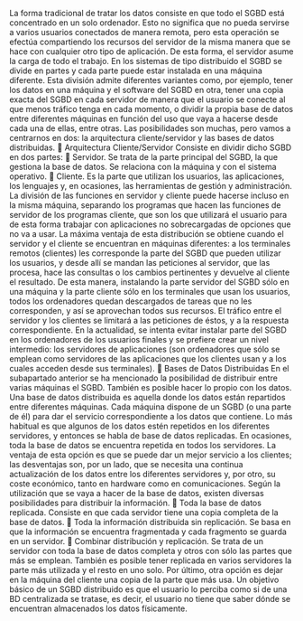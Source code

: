 La forma tradicional de tratar los datos consiste en que todo el SGBD está
concentrado en un solo ordenador. Esto no significa que no pueda servirse a
varios usuarios conectados de manera remota, pero esta operación se efectúa
compartiendo los recursos del servidor de la misma manera que se hace con
cualquier otro tipo de aplicación. De esta forma, el servidor asume la carga de
todo el trabajo.
En los sistemas de tipo distribuido el SGBD se divide en partes y cada
parte puede estar instalada en una máquina diferente. Esta división admite
diferentes variantes como, por ejemplo, tener los datos en una máquina y el
software del SGBD en otra, tener una copia exacta del SGBD en cada servidor de
manera que el usuario se conecte al que menos tráfico tenga en cada momento,
o dividir la propia base de datos entre diferentes máquinas en función del uso
que vaya a hacerse desde cada una de ellas, entre otras.
Las posibilidades son muchas, pero vamos a centrarnos en dos: la
arquitectura cliente/servidor y las bases de datos distribuidas.
 Arquitectura Cliente/Servidor
Consiste en dividir dicho SGBD en dos partes:
 Servidor. Se trata de la parte principal del SGBD, la que gestiona la
base de datos. Se relaciona con la máquina y con el sistema
operativo.
 Cliente. Es la parte que utilizan los usuarios, las aplicaciones, los
lenguajes y, en ocasiones, las herramientas de gestión y
administración.
La división de las funciones en servidor y cliente puede hacerse
incluso en la misma máquina, separando los programas que hacen las
funciones de servidor de los programas cliente, que son los que utilizará el
usuario para de esta forma trabajar con aplicaciones no sobrecargadas de
opciones que no va a usar.
La máxima ventaja de esta distribución se obtiene cuando el servidor
y el cliente se encuentran en máquinas diferentes: a los terminales
remotos (clientes) les corresponde la parte del SGBD que pueden utilizar
los usuarios, y desde allí se mandan las peticiones al servidor, que las
procesa, hace las consultas o los cambios pertinentes y devuelve al cliente
el resultado. De esta manera, instalando la parte servidor del SGBD sólo en
una máquina y la parte cliente sólo en los terminales que usan los usuarios,
todos los ordenadores quedan descargados de tareas que no les
corresponden, y así se aprovechan todos sus recursos. El tráfico entre el
servidor y los clientes se limitará a las peticiones de éstos, y a la respuesta
correspondiente.
En la actualidad, se intenta evitar instalar parte del SGBD en los
ordenadores de los usuarios finales y se prefiere crear un nivel intermedio:
los servidores de aplicaciones (son ordenadores que sólo se emplean como
servidores de las aplicaciones que los clientes usan y a los cuales acceden
desde sus terminales).
 Bases de Datos Distribuidas
En el subapartado anterior se ha mencionado la posibilidad de
distribuir entre varias máquinas el SGBD. También es posible hacer lo
propio con los datos.
Una base de datos distribuida es aquella donde los datos están
repartidos entre diferentes máquinas. Cada máquina dispone de un SGBD
(o una parte de él) para dar el servicio correspondiente a los datos que
contiene.
Lo más habitual es que algunos de los datos estén repetidos en los
diferentes servidores, y entonces se habla de base de datos replicadas. En
ocasiones, toda la base de datos se encuentra repetida en todos los
servidores. La ventaja de esta opción es que se puede dar un mejor servicio
a los clientes; las desventajas son, por un lado, que se necesita una
continua actualización de los datos entre los diferentes servidores y, por
otro, su coste económico, tanto en hardware como en comunicaciones.
Según la utilización que se vaya a hacer de la base de datos, existen
diversas posibilidades para distribuir la información.
 Toda la base de datos replicada. Consiste en que cada servidor
tiene una copia completa de la base de datos.
 Toda la información distribuida sin replicación. Se basa en que
la información se encuentra fragmentada y cada fragmento se
guarda en un servidor.
 Combinar distribución y replicación. Se trata de un servidor con
toda la base de datos completa y otros con sólo las partes que
más se emplean. También es posible tener replicada en varios
servidores la parte más utilizada y el resto en uno solo. Por último,
otra opción es dejar en la máquina del cliente una copia de la
parte que más usa.
Un objetivo básico de un SGBD distribuido es que el usuario lo perciba
como si de una BD centralizada se tratase, es decir, el usuario no tiene que saber
dónde se encuentran almacenados los datos físicamente.